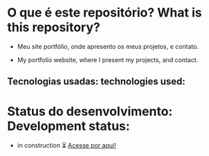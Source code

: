 # O que é este repositório? What is this repository?

- Meu site portfólio, onde apresento os meus projetos, e contato.
 
- My portfolio website, where I present my projects, and contact.

## Tecnologias usadas: technologies used: 


# Status do desenvolvimento: Development status:

- in construction ⏳ [Acesse por aqui!](https://zeld4coffee.github.io/WebPage/)
